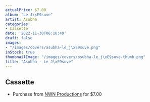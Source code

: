 ```yaml
---
actualPrice: $7.00
album: "Le J\xE9suve"
artist: Asubha
categories:
- Cassette
date: '2022-11-30T06:10:49'
draft: false
images:
- "/images/covers/asubha-le_j\xE9suve.png"
inStock: true
thumbnailImage: "/images/covers/asubha-le_j\xE9suve-thumb.png"
title: "Asubha - Le J\xE9suve"
---
```


## Cassette
* Purchase from [NWN Productions](http://shop.nwnprod.com/index.php?route=product/product&path=73&product_id=3969&sort=pd.name&order=ASC) for $7.00
